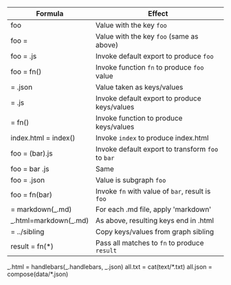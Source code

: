 | Formula                 | Effect                                            |
| ----------------------- | ------------------------------------------------- |
| foo                     | Value with the key `foo`                          |
| foo =                   | Value with the key `foo` (same as above)          |
| foo = .js               | Invoke default export to produce `foo`            |
| foo = fn()              | Invoke function `fn` to produce `foo` value       |
| = .json                 | Value taken as keys/values                        |
| = .js                   | Invoke default export to produce keys/values      |
| = fn()                  | Invoke function to produce keys/values            |
| index.html = index()    | Invoke `index` to produce index.html              |
| foo = (bar).js          | Invoke default export to transform `foo` to `bar` |
| foo = bar .js           | Same                                              |
| foo = .json             | Value is subgraph `foo`                           |
| foo = fn(bar)           | Invoke `fn` with value of `bar`, result is `foo`  |
| = markdown(\_.md)       | For each .md file, apply 'markdown'               |
| \_.html=markdown(\_.md) | As above, resulting keys end in .html             |
| = ../sibling            | Copy keys/values from graph sibling               |
| result = fn(\*)         | Pass all matches to `fn` to produce `result`      |

\_.html = handlebars(\_.handlebars, \_.json)
all.txt = cat(text/\*.txt)
all.json = compose(data/\*.json)
